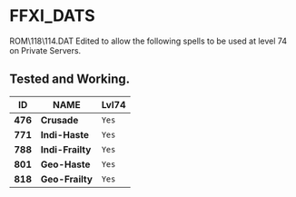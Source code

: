 # FFXI_DATS

ROM\118\114.DAT Edited to allow the following spells to be used at level 74 on Private Servers.

##  Tested and Working. ##

| ID       | NAME             | Lvl74 |
|---       |---               |---    |
|**476**   |**Crusade**       | `Yes` |
|**771**   |**Indi-Haste**    | `Yes` |
|**788**   |**Indi-Frailty**  | `Yes` |
|**801**   |**Geo-Haste**     | `Yes` |
|**818**   |**Geo-Frailty**   | `Yes` |



